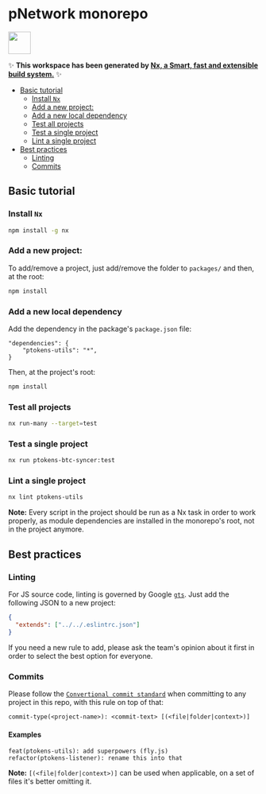 # pNetwork monorepo

<a alt="Nx logo" href="https://nx.dev" target="_blank" rel="noreferrer"><img src="https://raw.githubusercontent.com/nrwl/nx/master/images/nx-logo.png" width="45"></a>

✨ **This workspace has been generated by [Nx, a Smart, fast and extensible build system.](https://nx.dev)** ✨

- [Basic tutorial](#basic-tutorial)
  - [Install `Nx`](#basic-install)
  - [Add a new project:](#basic-new-proj)
  - [Add a new local dependency](#basic-local-dep)
  - [Test all projects](#basic-test-all)
  - [Test a single project](#basic-test-sigle)
  - [Lint a single project](#basic-lint-single)
- [Best practices](#best-practices)
  - [Linting](#best-practices-linting)
  - [Commits](#best-practices-commits)

## <a name="basic-tutorial"></a> Basic tutorial

### <a name="basic-install"></a> Install `Nx`

```bash
npm install -g nx
```

### <a name="basic-new-proj"></a> Add a new project:

To add/remove a project, just add/remove the folder to `packages/` and then, at the root:

```bash
npm install
```

### <a name="basic-local-dep"></a> Add a new local dependency

Add the dependency in the package's `package.json` file:

```
"dependencies": {
    "ptokens-utils": "*",
}
```

Then, at the project's root:

```bash
npm install
```

### <a name="basic-test-all"></a> Test all projects

```bash
nx run-many --target=test
```

### <a name="basic-test-sigle"></a> Test a single project

```bash
nx run ptokens-btc-syncer:test
```

### <a name="basic-lint-single"></a> Lint a single project

```bash
nx lint ptokens-utils
```

**Note:** Every script in the project should be run as a Nx task in
order to work properly, as module dependencies are installed in the
monorepo's root, not in the project anymore.

## <a name="best-practices"></a> Best practices

### <a name="best-practices-linting"></a> Linting

For JS source code, linting is governed by Google [`gts`](https://github.com/google/gts).
Just add the following JSON to a new project:

```json
{
  "extends": ["../../.eslintrc.json"]
}
```

If you need a new rule to add, please ask the team's opinion about it first in order to
select the best option for everyone.

### <a name="best-practices-commits"></a> Commits

Please follow the [`Convertional commit standard`](https://www.conventionalcommits.org/en/v1.0.0/)
when committing to any project in this repo, with this rule on top of that:

```
commit-type(<project-name>): <commit-text> [(<file|folder|context>)]
```

#### Examples

```
feat(ptokens-utils): add superpowers (fly.js)
refactor(ptokens-listener): rename this into that
```

**Note:** `[(<file|folder|context>)]` can be used when applicable,
on a set of files it's better omitting it.
